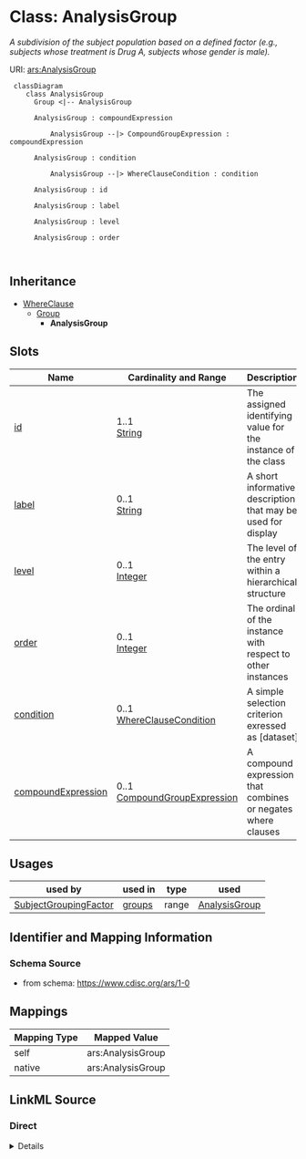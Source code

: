 # Class: AnalysisGroup


_A subdivision of the subject population based on a defined factor (e.g., subjects whose treatment is Drug A, subjects whose gender is male)._





URI: [ars:AnalysisGroup](https://www.cdisc.org/ars/1-0/AnalysisGroup)




```mermaid
 classDiagram
    class AnalysisGroup
      Group <|-- AnalysisGroup
      
      AnalysisGroup : compoundExpression
        
          AnalysisGroup --|> CompoundGroupExpression : compoundExpression
        
      AnalysisGroup : condition
        
          AnalysisGroup --|> WhereClauseCondition : condition
        
      AnalysisGroup : id
        
      AnalysisGroup : label
        
      AnalysisGroup : level
        
      AnalysisGroup : order
        
      
```




## Inheritance
* [WhereClause](WhereClause.md)
    * [Group](Group.md)
        * **AnalysisGroup**



## Slots

| Name | Cardinality and Range | Description | Inheritance |
| ---  | --- | --- | --- |
| [id](id.md) | 1..1 <br/> [String](String.md) | The assigned identifying value for the instance of the class | [Group](Group.md) |
| [label](label.md) | 0..1 <br/> [String](String.md) | A short informative description that may be used for display | [Group](Group.md) |
| [level](level.md) | 0..1 <br/> [Integer](Integer.md) | The level of the entry within a hierarchical structure | [WhereClause](WhereClause.md) |
| [order](order.md) | 0..1 <br/> [Integer](Integer.md) | The ordinal of the instance with respect to other instances | [WhereClause](WhereClause.md) |
| [condition](condition.md) | 0..1 <br/> [WhereClauseCondition](WhereClauseCondition.md) | A simple selection criterion exressed as [dataset] | [WhereClause](WhereClause.md) |
| [compoundExpression](compoundExpression.md) | 0..1 <br/> [CompoundGroupExpression](CompoundGroupExpression.md) | A compound expression that combines or negates where clauses | [WhereClause](WhereClause.md) |





## Usages

| used by | used in | type | used |
| ---  | --- | --- | --- |
| [SubjectGroupingFactor](SubjectGroupingFactor.md) | [groups](groups.md) | range | [AnalysisGroup](AnalysisGroup.md) |






## Identifier and Mapping Information







### Schema Source


* from schema: https://www.cdisc.org/ars/1-0





## Mappings

| Mapping Type | Mapped Value |
| ---  | ---  |
| self | ars:AnalysisGroup |
| native | ars:AnalysisGroup |





## LinkML Source

<!-- TODO: investigate https://stackoverflow.com/questions/37606292/how-to-create-tabbed-code-blocks-in-mkdocs-or-sphinx -->

### Direct

<details>
```yaml
name: AnalysisGroup
description: A subdivision of the subject population based on a defined factor (e.g.,
  subjects whose treatment is Drug A, subjects whose gender is male).
from_schema: https://www.cdisc.org/ars/1-0
rank: 1000
is_a: Group

```
</details>

### Induced

<details>
```yaml
name: AnalysisGroup
description: A subdivision of the subject population based on a defined factor (e.g.,
  subjects whose treatment is Drug A, subjects whose gender is male).
from_schema: https://www.cdisc.org/ars/1-0
rank: 1000
is_a: Group
attributes:
  id:
    name: id
    description: The assigned identifying value for the instance of the class.
    from_schema: https://www.cdisc.org/ars/1-0
    rank: 1000
    identifier: true
    alias: id
    owner: AnalysisGroup
    domain_of:
    - ReportingEvent
    - AnalysisCategorization
    - AnalysisCategory
    - Analysis
    - AnalysisMethod
    - Operation
    - ReferencedOperationRelationship
    - Output
    - OutputDisplay
    - DisplaySubSection
    - AnalysisSet
    - GroupingFactor
    - Group
    - DataSubset
    - ReferenceDocument
    - TerminologyExtension
    - SponsorTerm
    range: string
    required: true
  label:
    name: label
    description: A short informative description that may be used for display.
    from_schema: https://www.cdisc.org/ars/1-0
    rank: 1000
    alias: label
    owner: AnalysisGroup
    domain_of:
    - AnalysisCategorization
    - AnalysisCategory
    - AnalysisMethod
    - Operation
    - AnalysisSet
    - GroupingFactor
    - Group
    - DataSubset
    - PageRef
    range: string
  level:
    name: level
    description: The level of the entry within a hierarchical structure.
    comments:
    - 1 is the top level.
    from_schema: https://www.cdisc.org/ars/1-0
    rank: 1000
    alias: level
    owner: AnalysisGroup
    domain_of:
    - OrderedListItem
    - WhereClause
    range: integer
  order:
    name: order
    description: The ordinal of the instance with respect to other instances.
    from_schema: https://www.cdisc.org/ars/1-0
    rank: 1000
    alias: order
    owner: AnalysisGroup
    domain_of:
    - OrderedListItem
    - OrderedGroupingFactor
    - OrderedDisplay
    - OrderedDisplaySubSection
    - WhereClause
    range: integer
  condition:
    name: condition
    description: A simple selection criterion exressed as [dataset].[variable] [comparator]
      [value(s)]
    from_schema: https://www.cdisc.org/ars/1-0
    rank: 1000
    alias: condition
    owner: AnalysisGroup
    domain_of:
    - WhereClause
    range: WhereClauseCondition
  compoundExpression:
    name: compoundExpression
    description: A compound expression that combines or negates where clauses.
    from_schema: https://www.cdisc.org/ars/1-0
    rank: 1000
    alias: compoundExpression
    owner: AnalysisGroup
    domain_of:
    - WhereClause
    range: CompoundGroupExpression

```
</details>